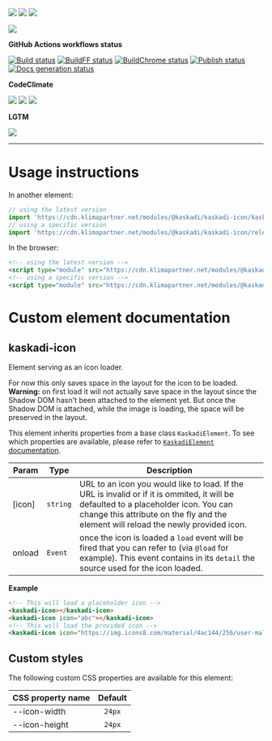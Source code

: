 ![](https://img.shields.io/github/package-json/v/kaskadi/kaskadi-icon)
![](https://img.shields.io/badge/code--style-standard-blue)
![](https://img.shields.io/github/license/kaskadi/kaskadi-icon?color=blue)

[![](https://img.shields.io/badge/live-example-orange)](https://cdn.klimapartner.net/modules/%40kaskadi/kaskadi-icon/example/index.html)

**GitHub Actions workflows status**

[![Build status](https://img.shields.io/github/workflow/status/kaskadi/kaskadi-icon/build?label=build&logo=mocha)](https://github.com/kaskadi/kaskadi-icon/actions?query=workflow%3Abuild)
[![BuildFF status](https://img.shields.io/github/workflow/status/kaskadi/kaskadi-icon/build-on-firefox?label=firefox&logo=Mozilla%20Firefox&logoColor=white)](https://github.com/kaskadi/kaskadi-icon/actions?query=workflow%3Abuild-on-firefox)
[![BuildChrome status](https://img.shields.io/github/workflow/status/kaskadi/kaskadi-icon/build-on-chrome?label=chrome&logo=Google%20Chrome&logoColor=white)](https://github.com/kaskadi/kaskadi-icon/actions?query=workflow%3Abuild-on-chrome)
[![Publish status](https://img.shields.io/github/workflow/status/kaskadi/kaskadi-icon/publish?label=publish&logo=Amazon%20AWS)](https://github.com/kaskadi/kaskadi-icon/actions?query=workflow%3Apublish)
[![Docs generation status](https://img.shields.io/github/workflow/status/kaskadi/kaskadi-icon/generate-docs?label=docs&logo=read-the-docs)](https://github.com/kaskadi/kaskadi-icon/actions?query=workflow%3Agenerate-docs)

**CodeClimate**

[![](https://img.shields.io/codeclimate/maintainability/kaskadi/kaskadi-icon?label=maintainability&logo=Code%20Climate)](https://codeclimate.com/github/kaskadi/kaskadi-icon)
[![](https://img.shields.io/codeclimate/tech-debt/kaskadi/kaskadi-icon?label=technical%20debt&logo=Code%20Climate)](https://codeclimate.com/github/kaskadi/kaskadi-icon)
[![](https://img.shields.io/codeclimate/coverage/kaskadi/kaskadi-icon?label=test%20coverage&logo=Code%20Climate)](https://codeclimate.com/github/kaskadi/kaskadi-icon)

**LGTM**

[![](https://img.shields.io/lgtm/grade/javascript/github/kaskadi/kaskadi-icon?label=code%20quality&logo=LGTM)](https://lgtm.com/projects/g/kaskadi/kaskadi-icon/?mode=list&logo=LGTM)

<!-- You can add badges inside of this section if you'd like -->

****

<!-- automatically generated documentation will be placed in here -->
# Usage instructions

In another element:
```js
// using the latest version
import 'https://cdn.klimapartner.net/modules/@kaskadi/kaskadi-icon/kaskadi-icon.js'
// using a specific version
import 'https://cdn.klimapartner.net/modules/@kaskadi/kaskadi-icon/release/v1.0.0/kaskadi-icon.js'
```

In the browser:
```html
<!-- using the latest version -->
<script type="module" src="https://cdn.klimapartner.net/modules/@kaskadi/kaskadi-icon/kaskadi-icon.js"></script>
<!-- using a specific version -->
<script type="module" src="https://cdn.klimapartner.net/modules/@kaskadi/kaskadi-icon/release/v1.0.0/kaskadi-icon.js"></script>
```

# Custom element documentation

## kaskadi-icon

Element serving as an icon loader.

For now this only saves space in the layout for the icon to be loaded. **Warning:** on first load it will not actually save space in the layout since the Shadow DOM hasn't been attached to the element yet. But once the Shadow DOM is attached, while the image is loading, the space will be preserved in the layout.

This element inherits properties from a base class `KaskadiElement`. To see which properties are available, please refer to [`KaskadiElement` documentation].


| Param | Type | Description |
| --- | --- | --- |
| \[icon\] | `string` | URL to an icon you would like to load. If the URL is invalid or if it is ommited, it will be defaulted to a placeholder icon. You can change this attribute on the fly and the element will reload the newly provided icon. |
| onload | `Event` | once the icon is loaded a `load` event will be fired that you can refer to (via `@load` for example). This event contains in its `detail` the source used for the icon loaded. |

**Example**  
```html
<!-- This will load a placeholder icon -->
<kaskadi-icon></kaskadi-icon>
<kaskadi-icon icon="abc"></kaskadi-icon>
<!-- This will load the provided icon -->
<kaskadi-icon icon="https://img.icons8.com/material/4ac144/256/user-male.png"></kaskadi-icon>
```
<!-- LINKS -->

[`KaskadiElement` documentation]:https://github.com/kaskadi/kaskadi-element

## Custom styles

The following custom CSS properties are available for this element:

| CSS property name | Default |
| :---------------- | :-----: |
| --icon-width      |  `24px` |
| --icon-height     |  `24px` |
<!-- automatically generated documentation will be placed in here -->

<!-- You can customize this template as you'd like! -->
